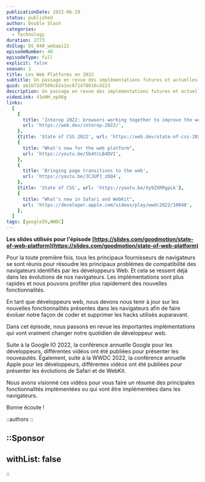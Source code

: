 ```yaml
---
publicationDate: 2022-06-29
status: published
author: Double Slash
categories:
  - Technology
duration: 2773
dsSlug: DS_040_webapi22
episodeNumber: 40
episodeType: full
explicit: false
season: 1
title: Les Web Platforms en 2022
subtitle: Un passage en revue des implémentations futures et actuelles dans les navigateurs après la Google IO et la WWDC Apple.
guid: ab1b72df509cb2a1ec871478816c4223
description: Un passage en revue des implémentations futures et actuelles dans les navigateurs après la Google IO et la WWDC Apple.
videoLink: 41oHH_opXKg
links:
  [
    {
      title: 'Interop 2022: browsers working together to improve the web for developers',
      url: 'https://web.dev/interop-2022/',
    },
    {title: 'State of CSS 2022', url: 'https://web.dev/state-of-css-2022'},
    {
      title: "What's new for the web platform",
      url: 'https://youtu.be/5b4YcLB4DVI',
    },
    {
      title: 'Bringing page transitions to the web',
      url: 'https://youtu.be/JCJUPJ_zDQ4',
    },
    {title: 'State of CSS', url: 'https://youtu.be/Xy9ZXRRgpLk'},
    {
      title: "What's new in Safari and WebKit",
      url: 'https://developer.apple.com/videos/play/wwdc2022/10048',
    },
  ]
tags: [googleIO,WWDC]
---
```


**Les slides utilisés pour l'épisode [https://slides.com/goodmotion/state-of-web-platform](https://slides.com/goodmotion/state-of-web-platform)**

Pour la toute première fois, tous les principaux fournisseurs de navigateurs se sont réunis pour résoudre les principaux problèmes de compatibilité des navigateurs identifiés par les développeurs Web.
Et cela se ressent déjà dans les évolutions de nos navigateurs. Les implémentations sont plus rapides et nous pouvons profiter plus rapidement des nouvelles fonctionnalités.

En tant que développeurs web, nous devons nous tenir à jour sur les nouvelles fonctionnalités présentes dans les navigateurs afin de faire évoluer notre façon de coder et supprimer les hacks utilisés auparavant.

Dans cet épisode, nous passons en revue les importantes implémentations qui vont vraiment changer notre quotidien de développeur web.

Suite à la Google IO 2022, la conférence annuelle Google pour les développeurs, différentes vidéos ont été publiées pour présenter les nouveautés.
Également, suite à la WWDC 2022, la conférence annuelle Apple pour les développeurs, différentes vidéos ont été publiées pour présenter les évolutions de Safari et de WebKit.

Nous avons visionné ces vidéos pour vous faire un résumé des principales fonctionnalités implémentées ou qui vont être implémentées dans les navigateurs.

Bonne écoute !

::authors
::

::Sponsor
---
withList: false
---
::
